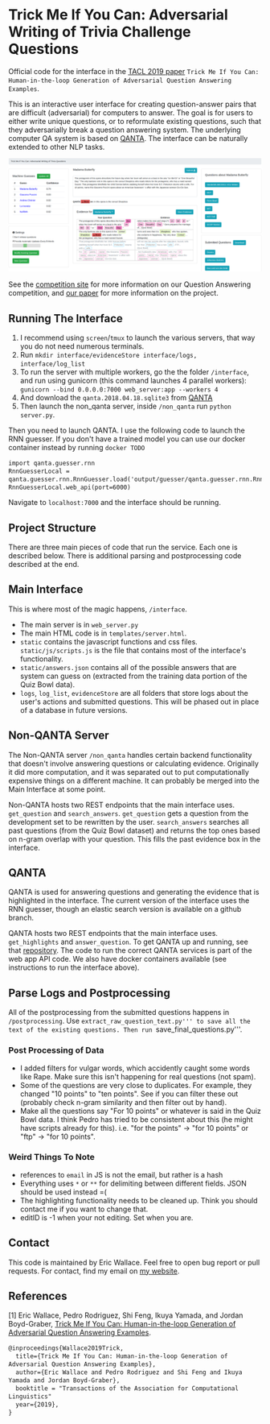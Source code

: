 # Trick Me If You Can: Adversarial Writing of Trivia Challenge Questions

Official code for the interface in the [TACL 2019 paper](https://arxiv.org/abs/1809.02701) ```Trick Me If You Can: Human-in-the-loop Generation of Adversarial Question Answering Examples```.

This is an interactive user interface for creating question-answer pairs that are difficult (adversarial) for computers to answer. The goal is for users to either write unique questions, or to reformulate existing questions, such that they adversarially break a question answering system. The underlying computer QA system is based on [QANTA](https://github.com/Pinafore/qb). The interface can be naturally extended to other NLP tasks.

![Interface Figure](README_image.png)

See the [competition site](https://sites.google.com/view/qanta/home) for more information on our Question Answering competition, and [our paper](https://arxiv.org/abs/1809.02701) for more information on the project. 

## Running The Interface

1. I recommend using `screen`/`tmux` to launch the various servers, that way you do not need numerous terminals.
2. Run `mkdir interface/evidenceStore interface/logs, interface/log_list`
3. To run the server with multiple workers, go the the folder ```/interface```, and run using gunicorn (this command launches 4 parallel workers):  ```gunicorn --bind 0.0.0.0:7000 web_server:app --workers 4``` 
4. And download the `qanta.2018.04.18.sqlite3` from [QANTA](https://github.com/Pinafore/qb)
5. Then launch the non_qanta server, inside ```/non_qanta``` run ```python server.py```.

Then you need to launch QANTA. I use the following code to launch the RNN guesser. If you don't have a trained model you can use our docker container instead by running `docker TODO`
```
import qanta.guesser.rnn 
RnnGuesserLocal = qanta.guesser.rnn.RnnGuesser.load('output/guesser/qanta.guesser.rnn.RnnGuesser/7')
RnnGuesserLocal.web_api(port=6000)
```

Navigate to `localhost:7000` and the interface should be running.


## Project Structure

There are three main pieces of code that run the service. Each one is described below. There is additional parsing and postprocessing code described at the end.

## Main Interface

This is where most of the magic happens, ```/interface```.

* The main server is in ```web_server.py```
* The main HTML code is in ```templates/server.html```.
* ```static``` contains the javascript functions and css files. ```static/js/scripts.js``` is the file that contains most of the interface's functionality.
* ```static/answers.json``` contains all of the possible answers that are system can guess on (extracted from the training data portion of the Quiz Bowl data).
* ```logs```, ```log_list```, ```evidenceStore``` are all folders that store logs about the user's actions and submitted questions. This will be phased out in place of a database in future versions.

## Non-QANTA Server

The Non-QANTA server ```/non_qanta``` handles certain backend functionality that doesn't involve answering questions or calculating evidence. Originally it did more computation, and it was separated out to put computationally expensive things on a different machine. It can probably be merged into the Main Interface at some point.

Non-QANTA hosts two REST endpoints that the main interface uses. ```get_question``` and ```search_answers```. ```get_question``` gets a question from the development set to be rewritten by the user. ```search_answers``` searches all past questions (from the Quiz Bowl dataset) and returns the top ones based on n-gram overlap with your question. This fills the past evidence box in the interface.

## QANTA

QANTA is used for answering questions and generating the evidence that is highlighted in the interface. The current version of the interface uses the RNN guesser, though an elastic search version is available on a github branch.

QANTA hosts two REST endpoints that the main interface uses. ```get_highlights``` and ```answer_question```. To get QANTA up and running, see that [repository](https://github.com/Pinafore/qb). The code to run the correct QANTA services is part of the web app API code. We also have docker containers available (see instructions to run the interface above).

## Parse Logs and Postprocessing

All of the postprocessing from the submitted questions happens in ```/postprocessing```. Use ```extract_raw_question_text.py''' to save all the text of the existing questions. Then run ```save_final_questions.py'''.


### Post Processing of Data
* I added filters for vulgar words, which accidently caught some words like Rape. Make sure this isn't happening for real questions (not spam).
* Some of the questions are very close to duplicates. For example, they changed "10 points" to "ten points". See if you can filter these out (probably check n-gram similarity and then filter out by hand).
* Make all the questions say "For 10 points" or whatever is said in the Quiz Bowl data. I think Pedro has tried to be consistent about this (he might have scripts already for this). i.e. "for the points" -> "for 10 points" or "ftp" -> "for 10 points".

### Weird Things To Note
* references to ```email``` in JS is not the email, but rather is a hash
* Everything uses ```*``` or ```**``` for delimiting between different fields. JSON should be used instead =( 
* The highlighting functionality needs to be cleaned up. Think you should contact me if you want to change that.
* editID is -1 when your not editing. Set when you are.

## Contact
This code is maintained by Eric Wallace. Feel free to open bug report or pull requests. For contact, find my email on [my website](http://www.ericswallace.com).

## References
[1] Eric Wallace, Pedro Rodriguez, Shi Feng, Ikuya Yamada, and Jordan Boyd-Graber, [Trick Me If You Can: Human-in-the-loop Generation of Adversarial Question Answering Examples](https://arxiv.org/abs/1809.02847). 

```
@inproceedings{Wallace2019Trick,
  title={Trick Me If You Can: Human-in-the-loop Generation of Adversarial Question Answering Examples},
  author={Eric Wallace and Pedro Rodriguez and Shi Feng and Ikuya Yamada and Jordan Boyd-Graber},
  booktitle = "Transactions of the Association for Computational Linguistics"
  year={2019},  
}
```
